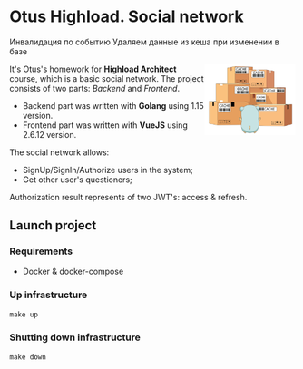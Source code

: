 # Otus Highload. Social network

Инвалидация по событию
Удаляем данные из кеша при изменении в базе 

<img align="right" width="160" src="static/title-page.png">

It's Otus's homework for **Highload Architect** course, which is a basic social network.
The project consists of two parts: *Backend* and *Frontend*.
- Backend part was written with **Golang** using 1.15 version. 
- Frontend part was written with **VueJS** using 2.6.12 version.

The social network allows:
- SignUp/SignIn/Authorize users in the system;
- Get other user's questioners;

Authorization result represents of two JWT's: access & refresh.

## Launch project 

### Requirements
- Docker & docker-compose

### Up infrastructure
```shell script
make up
```

### Shutting down infrastructure
```shell script
make down
```


